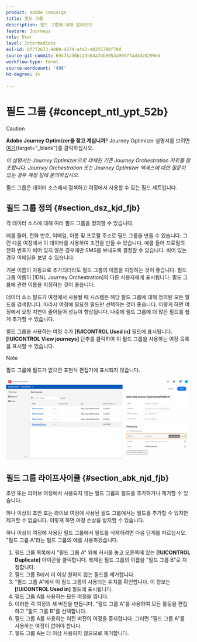 ```yaml
---
product: adobe campaign
title: 필드 그룹
description: 필드 그룹에 대해 알아보기
feature: Journeys
role: User
level: Intermediate
exl-id: 6f7f2673-9080-4274-afa3-a0255798f78d
source-git-commit: 69471a36b113e04a7bb0953a90977ad4020299e4
workflow-type: tm+mt
source-wordcount: '498'
ht-degree: 1%

---
```


# 필드 그룹 {#concept_ntl_ypt_52b}


>[!CAUTION]
>
>**Adobe Journey Optimizer을 찾고 계십니까**? Journey Optimizer 설명서를 보려면 [여기](https://experienceleague.adobe.com/ko/docs/journey-optimizer/using/ajo-home){target="_blank"}를 클릭하십시오.
>
>
>_이 설명서는 Journey Optimizer으로 대체된 기존 Journey Orchestration 자료를 참조합니다. Journey Orchestration 또는 Journey Optimizer 액세스에 대한 질문이 있는 경우 계정 팀에 문의하십시오._


필드 그룹은 데이터 소스에서 검색하고 여정에서 사용할 수 있는 필드 세트입니다.

## 필드 그룹 정의 {#section_dsz_kjd_fjb}

각 데이터 소스에 대해 여러 필드 그룹을 정의할 수 있습니다.

예를 들어, 전화 번호, 이메일, 이름 및 프로필 주소로 필드 그룹을 만들 수 있습니다. 그런 다음 여정에서 이 데이터를 사용하여 조건을 만들 수 있습니다. 예를 들어 프로필의 전화 번호가 비어 있지 않은 경우에만 SMS를 보내도록 결정할 수 있습니다. 비어 있는 경우 이메일을 보낼 수 있습니다.

기본 이름이 자동으로 추가되더라도 필드 그룹의 이름을 지정하는 것이 좋습니다. 필드 그룹 이름이 [!DNL Journey Orchestration]의 다른 사용자에게 표시됩니다. 필드 그룹에 관련 이름을 지정하는 것이 좋습니다.

데이터 소스 필드가 여정에서 사용될 때 시스템은 해당 필드 그룹에 대해 정의된 모든 필드를 검색합니다. 따라서 여정에 필요한 필드만 선택하는 것이 좋습니다. 이렇게 하면 여정에서 요청 지연이 줄어들어 성능이 향상됩니다. 나중에 필드 그룹에 더 많은 필드를 쉽게 추가할 수 있습니다.

필드 그룹을 사용하는 여정 수가 **[!UICONTROL Used in]** 필드에 표시됩니다. **[!UICONTROL View journeys]** 단추를 클릭하여 이 필드 그룹을 사용하는 여정 목록을 표시할 수 있습니다.

>[!NOTE]
>
>필드 그룹에 필드가 없으면 표현식 편집기에 표시되지 않습니다.

![](../assets/journey3bis.png)

## 필드 그룹 라이프사이클 {#section_abk_njd_fjb}

초안 또는 라이브 여정에서 사용되지 않는 필드 그룹의 필드를 추가하거나 제거할 수 있습니다.

하나 이상의 초안 또는 라이브 여정에 사용된 필드 그룹에서는 필드를 추가할 수 있지만 제거할 수 없습니다. 이렇게 하면 여정 손상을 방지할 수 있습니다.

하나 이상의 여정에 사용된 필드 그룹에서 필드를 삭제하려면 다음 단계를 따르십시오. &quot;필드 그룹 A&quot;라는 필드 그룹의 예를 사용하겠습니다.

1. 필드 그룹 목록에서 &quot;필드 그룹 A&quot; 위에 커서를 놓고 오른쪽에 있는 **[!UICONTROL Duplicate]** 아이콘을 클릭합니다. 복제된 필드 그룹의 이름을 &quot;필드 그룹 B&quot;로 지정합니다.
1. 필드 그룹 B에서 더 이상 원하지 않는 필드를 제거합니다.
1. &quot;필드 그룹 A&quot;에서 이 필드 그룹이 사용되는 위치를 확인합니다. 이 정보는 **[!UICONTROL Used in]** 필드에 표시됩니다.
1. 필드 그룹 A를 사용하는 모든 여정을 엽니다.
1. 이러한 각 여정의 새 버전을 만듭니다. &quot;필드 그룹 A&quot;를 사용하여 모든 활동을 편집하고 &quot;필드 그룹 B&quot;를 선택합니다.
1. 필드 그룹 A를 사용하는 이전 버전의 여정을 중지합니다. 그러면 &quot;필드 그룹 A&quot;를 사용하는 여정이 없어야 합니다.
1. 필드 그룹 A는 더 이상 사용되지 않으므로 제거합니다.
